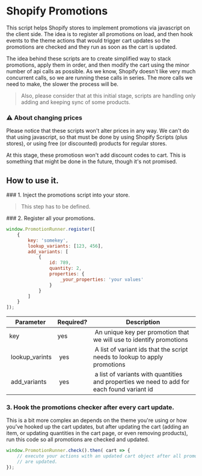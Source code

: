 # Shopify Promotions 

This script helps Shopify stores to implement promotions via javascript on the client side. The idea is to register all promotions on load, and then hook events to the theme actions that would trigger cart updates so the promotions are checked and they run as soon as the cart is updated. 

The idea behind these scripts are to create simplified way to stack promotions, apply them in order, and then modify the cart using the minor number of api calls as possible. As we know, Shopify doesn't like very much concurrent calls, so we are running these calls in series. The more calls we need to make, the slower the process will be. 

> Also, please consider that at this initial stage, scripts are handling only adding and keeping sync of some products. 

### ⚠️ About changing prices
Please notice that these scripts won't alter prices in any way. We can't do that using javascript, so that must be done by using Shopify Scripts (plus stores), or using free (or discounted) products for regular stores. 

At this stage, these promotiosn won't add discount codes to cart. This is something that might be done in the future, though it's not promised. 


## How to use it. 

### 1. Inject the promotions script into your store. 

> This step has to be defined. 

### 2. Register all your promotions. 

```javascript
window.PromotionRunner.register([
    {
        key: 'somekey', 
        lookup_variants: [123, 456], 
        add_variants: [
            {
                id: 789,
                quantity: 2,
                properties: {
                    _your_properties: 'your values'
                }
            }
        ]
    }
]); 
```

| Parameter | Required? | Description |
| --------- | --------- | ----------- |
| key       | yes       | An unique key per promotion that we will use to identify promotions | 
| lookup_varints | yes | A list of variant ids that the script needs to lookup to apply promotions | 
| add_variants | yes | a list of variants with quantities and properties we need to add for each found variant id | 

### 3. Hook the promotions checker after every cart update. 

This is a bit more complex an depends on the theme you're using or how you've hooked up the cart updates, but after updating the cart (adding an item, or updating quantities in the cart page, or even removing products), run this code so all promotions are checked and updated. 

```javascript 
window.PromotionRunner.check().then( cart => {
    // execute your actions with an updated cart object after all promotions 
    // are updated.  
}); 
```